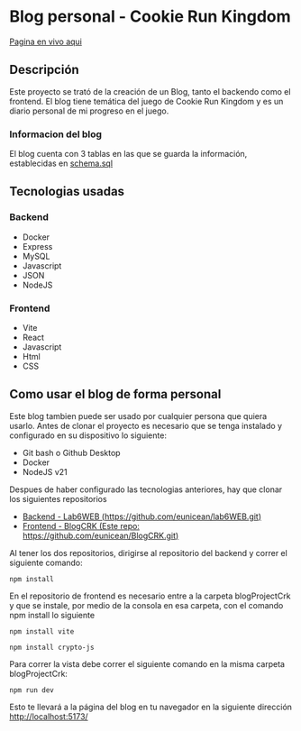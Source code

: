 # Blog personal - Cookie Run Kingdom

[Pagina en vivo aqui](http://62.138.24.147/proyecto/21231/)

Descripción
---
Este proyecto se trató de la creación de un Blog, tanto el backendo como el frontend. El blog tiene temática del juego de Cookie Run Kingdom y es un diario personal de mi progreso en el juego. 

### Informacion del blog
El blog cuenta con 3 tablas en las que se guarda la información, establecidas en [schema.sql](https://github.com/eunicean/BlogCRK/blob/main/blogProjectCrk/schema.sql)

Tecnologias usadas
---
### Backend
 - Docker
 - Express
 - MySQL
 - Javascript
 - JSON
 - NodeJS

### Frontend
 - Vite
 - React
 - Javascript
 - Html
 - CSS

Como usar el blog de forma personal
---
Este blog tambien puede ser usado por cualquier persona que quiera usarlo. Antes de clonar el proyecto es necesario que se tenga instalado y configurado en su dispositivo lo siguiente:
 - Git bash o Github Desktop
 - Docker
 - NodeJS v21

Despues de haber configurado las tecnologias anteriores, hay que clonar los siguientes repositorios
 - [Backend - Lab6WEB (https://github.com/eunicean/lab6WEB.git)](https://github.com/eunicean/lab6WEB.git)
 - [Frontend - BlogCRK (Este repo: https://github.com/eunicean/BlogCRK.git) ](https://github.com/eunicean/BlogCRK.git)

Al tener los dos repositorios, dirigirse al repositorio del backend y correr el siguiente comando:

```
npm install
```

En el repositorio de frontend es necesario entre a la carpeta blogProjectCrk y que se instale, por medio de la consola en esa carpeta, con el comando npm install lo siguiente

```
npm install vite
```

```
npm install crypto-js
```
Para correr la vista debe correr el siguiente comando en la misma carpeta blogProjectCrk:
```
npm run dev
```

Esto te llevará a la página del blog en tu navegador en la siguiente dirección [http://localhost:5173/](http://localhost:5173/)